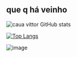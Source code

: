 ## que q há veinho
![caua vittor GitHub stats](https://github-readme-stats.vercel.app/api?username=cauavittor&show_icons=true&theme=dark)

[![Top Langs](https://github-readme-stats.vercel.app/api/top-langs/?username=cauavittor&layout=compact&theme=dark)](https://github.com/cauavittor/github-readme-stats)



![image](https://github.com/user-attachments/assets/3973c362-c04d-453d-a425-e57e13332926)

